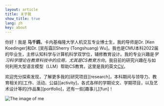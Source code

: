 ```yaml
---
layout: article
title: 关于我
show_title: true
lang: zh
key: about
---
```


<!--more-->

<div class="grid-containre">
  <div class="grid grid--p-3">
  <div class="cell cell--12 cell--md-auto">
    <div>
      <p markdown="1"> 你好！我是 <b>马千鸥</b>，卡内基梅隆大学人机交互专业博士生，我的导师是Dr. [Ken Koedinger]和Dr. [吴彤霜][Sherry (Tongshuang) Wu]。我也是CMU本科2022届的毕业生，主修认知科学与计算机科学双学位，辅修教育设计。我的专业兴趣是<i>学习科学理论在教育科技中的应用，尤其是CS教育方向</i>，我目前的研究兴趣在与如何利用大型语言模型（LLM）帮助CS教育。这里是我的英文<a href="/assets/Christina_Ma_CV.pdf">CV</a>。
      </p>
      <p markdown="1"> 欢迎充分探索发现，了解更多我的[研究项目][research]，本科期间与领导力、教育相关的[工作、活动、公益][activity]，各式各样的学期论文、学期项目，以及艺术设计等的[作品集][portfolio]，还有一些[趣事儿][fun]！
      </p>
    </div>
  </div>
  
  <div class="cell cell--12 cell--md-4">
    <img src="/assets/images/CM-circle.png" alt="The image of me">
  </div>
  
  </div>
  </div>

  [research]: research
  [activity]: activity
  [portfolio]: portfolio_undergrad
  [fun]: funfact
  
[Ken Koedinger]: https://hcii.cmu.edu/people/ken-koedinger
[Sherry (Tongshuang) Wu]: https://www.cs.cmu.edu/~sherryw/index.html